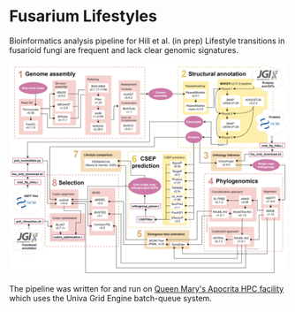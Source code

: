 # Fusarium Lifestyles
 
Bioinformatics analysis pipeline for Hill et al. (in prep) Lifestyle transitions in fusarioid fungi are frequent and lack clear genomic signatures.

![Pipeline workflow](pipeline.png)

The pipeline was written for and run on [Queen Mary's Apocrita HPC facility](http://doi.org/10.5281/zenodo.438045) which uses the Univa Grid Engine batch-queue system.
